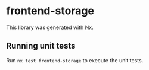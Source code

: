 # frontend-storage

This library was generated with [Nx](https://nx.dev).

## Running unit tests

Run `nx test frontend-storage` to execute the unit tests.
